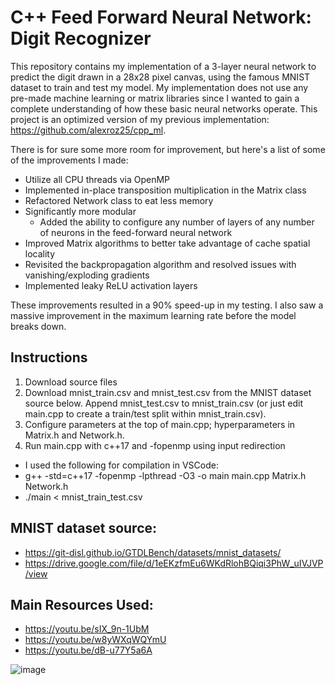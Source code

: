 # C++ Feed Forward Neural Network: Digit Recognizer

This repository contains my implementation of a 3-layer neural network to predict the digit drawn in a 28x28 pixel canvas, using the famous MNIST dataset to train and test my model. My implementation does not use any pre-made machine learning or matrix libraries since I wanted to gain a complete understanding of how these basic neural networks operate. This project is an optimized version of my previous implementation: https://github.com/alexroz25/cpp_ml.

There is for sure some more room for improvement, but here's a list of some of the improvements I made:
- Utilize all CPU threads via OpenMP
- Implemented in-place transposition multiplication in the Matrix class
- Refactored Network class to eat less memory
- Significantly more modular
  - Added the ability to configure any number of layers of any number of neurons in the feed-forward neural network
- Improved Matrix algorithms to better take advantage of cache spatial locality
- Revisited the backpropagation algorithm and resolved issues with vanishing/exploding gradients
- Implemented leaky ReLU activation layers

These improvements resulted in a 90% speed-up in my testing. I also saw a massive improvement in the maximum learning rate before the model breaks down.

## Instructions

1. Download source files
2. Download mnist_train.csv and mnist_test.csv from the MNIST dataset source below. Append mnist_test.csv to mnist_train.csv (or just edit main.cpp to create a train/test split within mnist_train.csv).
3. Configure parameters at the top of main.cpp; hyperparameters in Matrix.h and Network.h.
4. Run main.cpp with c++17 and -fopenmp using input redirection
  - I used the following for compilation in VSCode:
  - g++ -std=c++17 -fopenmp -lpthread -O3 -o main main.cpp Matrix.h Network.h
  - ./main < mnist_train_test.csv

## MNIST dataset source: 

- https://git-disl.github.io/GTDLBench/datasets/mnist_datasets/
- https://drive.google.com/file/d/1eEKzfmEu6WKdRlohBQiqi3PhW_uIVJVP/view

## Main Resources Used:

- https://youtu.be/sIX_9n-1UbM
- https://youtu.be/w8yWXqWQYmU
- https://youtu.be/dB-u77Y5a6A

![image](https://github.com/user-attachments/assets/2d9fc874-de27-45dd-8a8f-6b4e8ad45b33)
